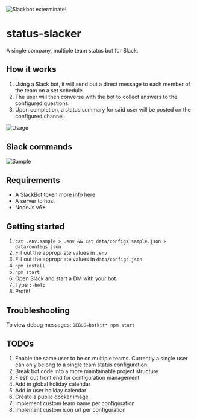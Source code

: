 ![Slackbot exterminate!](https://a.slack-edge.com/2fac/plugins/bot/assets/service_128.png)
# status-slacker
A single company, multiple team status bot for Slack.

## How it works

1. Using a Slack bot, it will send out a direct message to each member of the team on a set schedule.
2. The user will then converse with the bot to collect answers to the configured questions.
3. Upon completion, a status summary for said user will be posted on the configured channel.

![Usage](https://i.imgsafe.org/0f5dd594d4.gif)

## Slack commands
![Sample](https://i.imgsafe.org/1430f89e54.png)

## Requirements
* A SlackBot token [more info here](https://api.slack.com/bot-users)
* A server to host
* NodeJs v6+

## Getting started
1. `cat .env.sample > .env && cat data/configs.sample.json > data/configs.json`
2. Fill out the appropriate values in `.env`
3. Fill out the appropriate values in `data/configs.json`
4. `npm install`
5. `npm start`
6. Open Slack and start a DM with your bot.
7. Type `:-help`
8. Profit!

## Troubleshooting
To view debug messages:
`DEBUG=botkit* npm start`

## TODOs
1. Enable the same user to be on multiple teams. Currently a single user can only belong to a single team status configuration.
2. Break bot code into a more maintainable project structure
3. Flesh out front end for configuration management
  1. Add in global holiday calendar
  2. Add in user holiday calendar
4. Create a public docker image
5. Implement custom team name per configuration
6. Implement custom icon url per configuration
